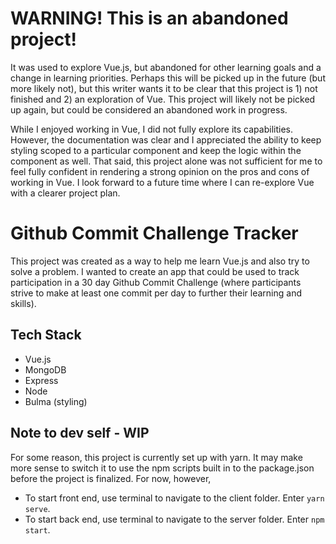 # WARNING!  This is an abandoned project!
It was used to explore Vue.js, but abandoned for other learning goals and a change in learning priorities.  Perhaps this will be picked up in the future (but more likely not), but this writer wants it to be clear that this project is 1) not finished and 2) an exploration of Vue.  This project will likely not be picked up again, but could be considered an abandoned work in progress.

While I enjoyed working in Vue, I did not fully explore its capabilities.  However, the documentation was clear and I appreciated the ability to keep styling scoped to a particular component and keep the logic within the component as well.  That said, this project alone was not sufficient for me to feel fully confident in rendering a strong opinion on the pros and cons of working in Vue.  I look forward to a future time where I can re-explore Vue with a clearer project plan.  


# Github Commit Challenge Tracker

This project was created as a way to help me learn Vue.js and also try to solve a problem.  I wanted to create an app that 
could be used to track participation in a 30 day Github Commit Challenge (where participants strive to make at least one
commit per day to further their learning and skills).

## Tech Stack
* Vue.js
* MongoDB
* Express
* Node
* Bulma (styling)

## Note to dev self - WIP
For some reason, this project is currently set up with yarn.  It may make more sense to switch it to use the npm scripts built in to the package.json before the project is finalized.  For now, however, 

* To start front end, use terminal to navigate to the client folder.  Enter `yarn serve`.
* To start back end, use terminal to navigate to the server folder.  Enter `npm start`.

